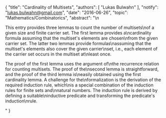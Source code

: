 {
    "title": "Cardinality of Multisets",
    "authors": [
        "Lukas Bulwahn"
    ],
    "notify": "lukas.bulwahn@gmail.com",
    "date": "2016-06-26",
    "topic": "Mathematics/Combinatorics",
    "abstract": "\n<p>This entry provides three lemmas to count the number of multisets\nof a given size and finite carrier set. The first lemma provides a\ncardinality formula assuming that the multiset's elements are chosen\nfrom the given carrier set. The latter two lemmas provide formulas\nassuming that the multiset's elements also cover the given carrier\nset, i.e., each element of the carrier set occurs in the multiset at\nleast once.</p>  <p>The proof of the first lemma uses the argument of\nthe recurrence relation for counting multisets. The proof of the\nsecond lemma is straightforward, and the proof of the third lemma is\neasily obtained using the first cardinality lemma. A challenge for the\nformalization is the derivation of the required induction rule, which\nis a special combination of the induction rules for finite sets and\nnatural numbers. The induction rule is derived by defining a suitable\ninductive predicate and transforming the predicate's induction\nrule.</p>"
}